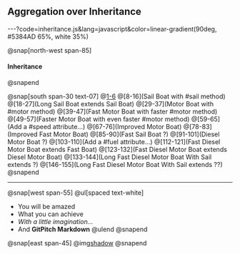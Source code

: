 ## Aggregation over Inheritance

---?code=inheritance.js&lang=javascript&color=linear-gradient(90deg, #5384AD 65%, white 35%)

@snap[north-west span-85]
#### Inheritance
@snapend

@snap[south span-30 text-07]
@[1-6](Boat)
@[8-16](Sail Boat with #sail method)
@[18-27](Long Sail Boat extends Sail Boat)
@[29-37](Motor Boat with #motor method)
@[39-47](Fast Motor Boat with faster #motor method)
@[49-57](Faster Motor Boat with even faster #motor method)
@[59-65](Add a #speed attribute...)
@[67-76](Improved Motor Boat)
@[78-83](Improved Fast Motor Boat)
@[85-90](Fast Sail Boat ?)
@[91-101](Diesel Motor Boat ?)
@[103-110](Add a #fuel attribute...)
@[112-121](Fast Diesel Motor Boat extends Fast Boat)
@[123-132](Fast Diesel Motor Boat extends Diesel Motor Boat)
@[133-144](Long Fast Diesel Motor Boat With Sail extends ?)
@[146-155](Long Fast Diesel Motor Boat With Sail extends ??)
@snapend

---


@snap[west span-55]
@ul[spaced text-white]
- You will be amazed
- What you can achieve
- *With a little imagination...*
- And **GitPitch Markdown**
@ulend
@snapend

@snap[east span-45]
@img[shadow](assets/img/conference.png)
@snapend
